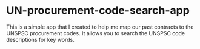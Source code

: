 # UN-procurement-code-search-app
This is a simple app that I created to help me map our past contracts to the UNSPSC procurement codes. It allows you to search the UNSPSC code descriptions for key words. 
